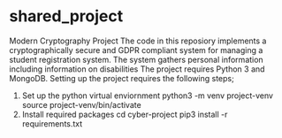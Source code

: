 # shared_project
Modern Cryptography Project
The code in this reposiory implements a cryptographically secure and GDPR compliant system for managing a student registration system. The system gathers personal information including information on disabilities
The project requires Python 3 and MongoDB. 
Setting up the project requires the following steps;
1. Set up the python virtual enviornment
python3 -m venv project-venv
source project-venv/bin/activate
2. Install required packages
cd cyber-project
pip3 install -r requirements.txt

